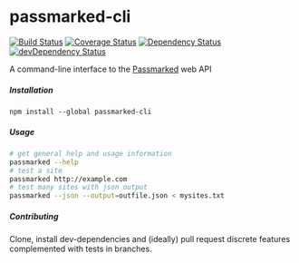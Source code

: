 
# passmarked-cli

[![Build Status](https://travis-ci.org/passmarked/cli.svg)](https://travis-ci.org/passmarked/cli)
[![Coverage Status](https://coveralls.io/repos/passmarked/cli/badge.svg?branch=master&service=github)](https://coveralls.io/github/passmarked/cli?branch=master)
[![Dependency Status](https://david-dm.org/passmarked/cli.svg)](https://david-dm.org/passmarked/cli)
[![devDependency Status](https://david-dm.org/passmarked/cli/dev-status.svg)](https://david-dm.org/passmarked/cli#info=devDependencies)

A command-line interface to the [Passmarked](https://passmarked.com) web API

##### Installation

```
npm install --global passmarked-cli
```

##### Usage

```bash
# get general help and usage information
passmarked --help
# test a site
passmarked http://example.com
# test many sites with json output
passmarked --json --output=outfile.json < mysites.txt
```

##### Contributing

Clone, install dev-dependencies and (ideally) pull request discrete features complemented with tests in branches.
